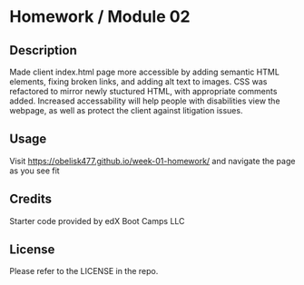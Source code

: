 # Homework / Module 02

## Description

Made client index.html page more accessible by adding semantic HTML elements, fixing broken links, and adding alt text to images.
CSS was refactored to mirror newly stuctured HTML, with appropriate comments added. Increased accessability will help people with disabilities view the webpage, as well as protect the client against litigation issues.

## Usage

Visit https://obelisk477.github.io/week-01-homework/ and navigate the page as you see fit 

## Credits

Starter code provided by edX Boot Camps LLC

## License

Please refer to the LICENSE in the repo.